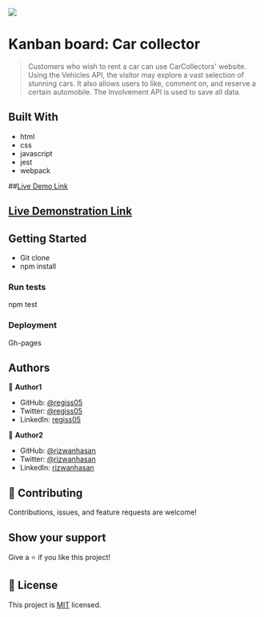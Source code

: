 ![](https://img.shields.io/badge/Microverse-blueviolet)

# Kanban board: Car collector

> Customers who wish to rent a car can use CarCollectors' website. Using the Vehicles API, the visitor may explore a vast selection of stunning cars. It also allows users to like, comment on, and reserve a certain automobile. The Involvement API is used to save all data.

## Built With

- html
- css
- javascript
- jest
- webpack

##[Live Demo Link](https://rizwan-learn.github.io/mod2-Kanban/)
## [Live Demonstration Link](https://www.youtube.com/watch?v=mR17kJi45D0)



## Getting Started
- Git clone
- npm install

### Run tests
npm test

### Deployment
Gh-pages

## Authors

👤 **Author1**

- GitHub: [@regiss05](https://github.com/regiss05)
- Twitter: [@regiss05](https://twitter.com/regissmukubiza)
- LinkedIn: [regiss05](https://www.linkedin.com/in/regiss-mukubiza-1bab841b3/)

👤 **Author2**

- GitHub: [@rizwanhasan](https://github.com/Rizwan-learn/)
- Twitter: [@rizwanhasan](https://twitter.com/twitterhandle)
- LinkedIn: [rizwanhasan](https://linkedin.com/in/linkedinhandle)

## 🤝 Contributing

Contributions, issues, and feature requests are welcome!

## Show your support

Give a ⭐️ if you like this project!

## 📝 License

This project is [MIT](./MIT.md) licensed.
